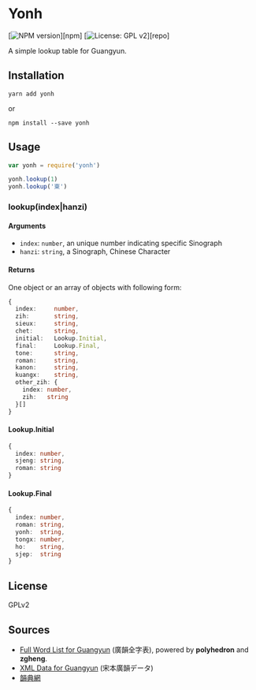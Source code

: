 Yonh
===

[![NPM version](https://badge.fury.io/js/yonh.svg)][npm]
[![License: GPL v2](https://img.shields.io/badge/License-GPL%20v2-blue.svg)][repo]

A simple lookup table for Guangyun.

Installation
---

```
yarn add yonh
```

or

```
npm install --save yonh
```

Usage
---

``` js
var yonh = require('yonh')

yonh.lookup(1)
yonh.lookup('東')
```

### lookup(index|hanzi)

#### Arguments

* `index`: `number`, an unique number indicating specific Sinograph
* `hanzi`: `string`, a Sinograph, Chinese Character

#### Returns

One object or an array of objects with following form:

``` ts
{
  index:     number,
  zih:       string,
  sieux:     string,
  chet:      string,
  initial:   Lookup.Initial,
  final:     Lookup.Final,
  tone:      string,
  roman:     string,
  kanon:     string,
  kuangx:    string,
  other_zih: {
    index: number,
    zih:   string
  }[]
}
```

#### Lookup.Initial

``` ts
{
  index: number,
  sjeng: string,
  roman: string
}
```

#### Lookup.Final

``` ts
{
  index: number,
  roman: string,
  yonh:  string,
  tongx: number,
  ho:    string,
  sjep:  string
}
```

License
---

GPLv2

Sources
---

* [Full Word List for Guangyun](http://www.newsmth.net/bbscon.php?bid=203&id=41087) (廣韻全字表), powered by **polyhedron** and **zgheng**.
* [XML Data for Guangyun](http://kanji-database.sourceforge.net/dict/sbgy/index.html) (宋本廣韻データ)
* [韻典網](https://ytenx.org/kyonh/)